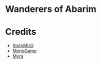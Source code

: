 # Wanderers of Abarim

# Credits
* [SlothMUD](http://www.slothmud.org/wp/)
* [MonoGame](http://www.monogame.net/)
* [Myra](https://github.com/rds1983/Myra)

